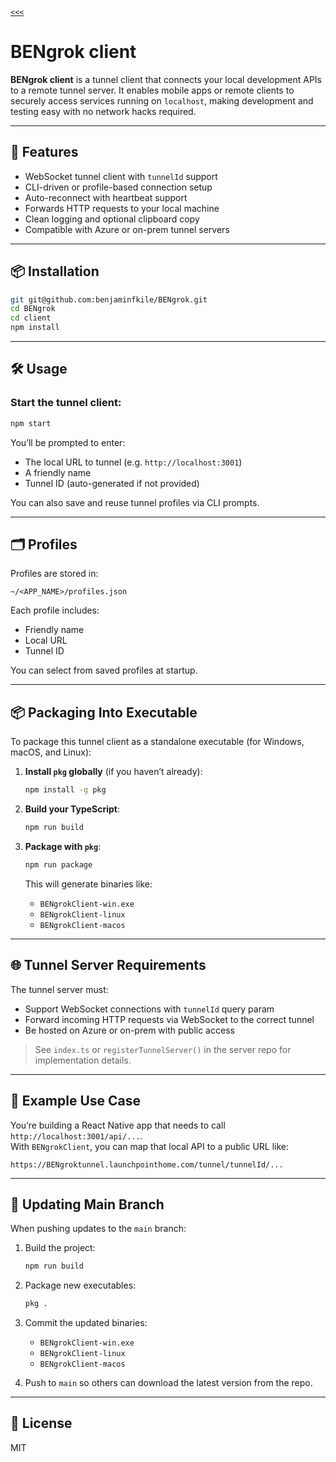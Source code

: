 [`<<<`](../README.md)

# BENgrok client

**BENgrok client** is a tunnel client that connects your local development APIs to a remote tunnel server. It enables mobile apps or remote clients to securely access services running on `localhost`, making development and testing easy with no network hacks required.

---

## 🚀 Features

- WebSocket tunnel client with `tunnelId` support
- CLI-driven or profile-based connection setup
- Auto-reconnect with heartbeat support
- Forwards HTTP requests to your local machine
- Clean logging and optional clipboard copy
- Compatible with Azure or on-prem tunnel servers

---

## 📦 Installation

```bash
git git@github.com:benjaminfkile/BENgrok.git
cd BENgrok
cd client
npm install
```

---

## 🛠️ Usage

### Start the tunnel client:

```bash
npm start
```

You’ll be prompted to enter:

- The local URL to tunnel (e.g. `http://localhost:3001`)
- A friendly name
- Tunnel ID (auto-generated if not provided)

You can also save and reuse tunnel profiles via CLI prompts.

---

## 🗂 Profiles

Profiles are stored in:

```
~/<APP_NAME>/profiles.json
```

Each profile includes:

- Friendly name
- Local URL
- Tunnel ID

You can select from saved profiles at startup.

---

## 📦 Packaging Into Executable

To package this tunnel client as a standalone executable (for Windows, macOS, and Linux):

1. **Install `pkg` globally** (if you haven’t already):
   ```bash
   npm install -g pkg
   ```

2. **Build your TypeScript**:
   ```bash
   npm run build
   ```

3. **Package with `pkg`**:
   ```bash
   npm run package
   ```

   This will generate binaries like:
   - `BENgrokClient-win.exe`
   - `BENgrokClient-linux`
   - `BENgrokClient-macos`

---

## 🌐 Tunnel Server Requirements

The tunnel server must:
- Support WebSocket connections with `tunnelId` query param
- Forward incoming HTTP requests via WebSocket to the correct tunnel
- Be hosted on Azure or on-prem with public access

> See `index.ts` or `registerTunnelServer()` in the server repo for implementation details.

---

## 🧠 Example Use Case

You’re building a React Native app that needs to call `http://localhost:3001/api/...`.  
With `BENgrokClient`, you can map that local API to a public URL like:

```
https://BENgroktunnel.launchpointhome.com/tunnel/tunnelId/...
```
---

## 🔁 Updating Main Branch

When pushing updates to the `main` branch:

1. Build the project:
   ```bash
   npm run build
   ```

2. Package new executables:
   ```bash
   pkg .
   ```

3. Commit the updated binaries:
   - `BENgrokClient-win.exe`
   - `BENgrokClient-linux`
   - `BENgrokClient-macos`

4. Push to `main` so others can download the latest version from the repo.

---

## 📄 License

MIT